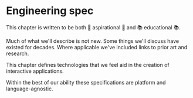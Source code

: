 # Engineering spec

This chapter is written to be both 🌟 aspirational 🌟 and 📚 educational 📚.

Much of what we'll describe is not new. Some things we'll discuss have existed for decades. Where applicable we've included links to prior art and research.

This chapter defines technologies that we feel aid in the creation of interactive applications.

Within the best of our ability these specifications are platform and language-agnostic.

<!--

LGTM:
- featherless
- larche

-->
